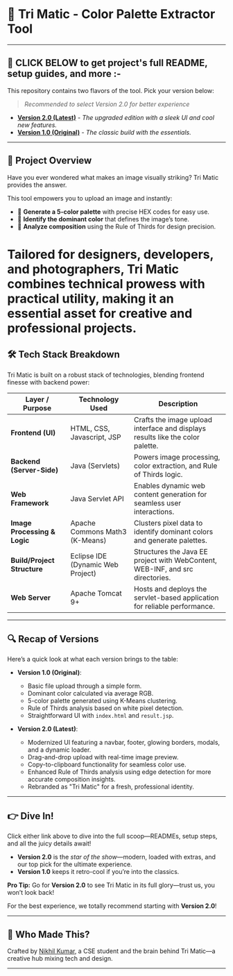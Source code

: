 # 🎨 **Tri Matic - Color Palette Extractor Tool**

---

## 📌 **CLICK BELOW to get project's full README, setup guides, and more :-**  
This repository contains two flavors of the tool. Pick your version below:  
> *Recommended to select Version 2.0 for better experience*

- <a href="https://github.com/nikhilthesingh/TriPallets/tree/version-2.0" target="_blank">**Version 2.0 (Latest)**</a> - *The upgraded edition with a sleek UI and cool new features.*
- <a href="https://github.com/nikhilthesingh/TriPallets/tree/version-1.0" target="_blank">**Version 1.0 (Original)**</a> - *The classic build with the essentials.*

--- 
## 🚀 **Project Overview**  
Have you ever wondered what makes an image visually striking? Tri Matic provides the answer.  

This tool empowers you to upload an image and instantly:  
- 🎨 **Generate a 5-color palette** with precise HEX codes for easy use.  
- 🌈 **Identify the dominant color** that defines the image’s tone.  
- 📏 **Analyze composition** using the Rule of Thirds for design precision.  

# Tailored for designers, developers, and photographers, Tri Matic combines technical prowess with practical utility, making it an essential asset for creative and professional projects.

## 🛠️ **Tech Stack Breakdown**  
Tri Matic is built on a robust stack of technologies, blending frontend finesse with backend power:  

| **Layer / Purpose**           | **Technology Used**               | **Description**                                                                 |
|-------------------------------|-----------------------------------|---------------------------------------------------------------------------------|
| **Frontend (UI)**             | HTML, CSS, Javascript, JSP        | Crafts the image upload interface and displays results like the color palette.  |
| **Backend (Server-Side)**     | Java (Servlets)                   | Powers image processing, color extraction, and Rule of Thirds logic.            |
| **Web Framework**             | Java Servlet API                  | Enables dynamic web content generation for seamless user interactions.          |
| **Image Processing & Logic**  | Apache Commons Math3 (K-Means)    | Clusters pixel data to identify dominant colors and generate palettes.          |
| **Build/Project Structure**   | Eclipse IDE (Dynamic Web Project) | Structures the Java EE project with WebContent, WEB-INF, and src directories.   |
| **Web Server**                | Apache Tomcat 9+                  | Hosts and deploys the servlet-based application for reliable performance.      |


---

## 🔍 **Recap of Versions**  
Here’s a quick look at what each version brings to the table:  

- **Version 1.0 (Original)**:  
  - Basic file upload through a simple form.  
  - Dominant color calculated via average RGB.  
  - 5-color palette generated using K-Means clustering.  
  - Rule of Thirds analysis based on white pixel detection.  
  - Straightforward UI with `index.html` and `result.jsp`.  

- **Version 2.0 (Latest)**:  
  - Modernized UI featuring a navbar, footer, glowing borders, modals, and a dynamic loader.  
  - Drag-and-drop upload with real-time image preview.  
  - Copy-to-clipboard functionality for seamless color use.  
  - Enhanced Rule of Thirds analysis using edge detection for more accurate composition insights.  
  - Rebranded as "Tri Matic" for a fresh, professional identity.

---

## 👉 **Dive In!**  

Click either link above to dive into the full scoop—READMEs, setup steps, and all the juicy details await!  
- **Version 2.0** is the *star of the show*—modern, loaded with extras, and our top pick for the ultimate experience.  
- **Version 1.0** keeps it retro-cool if you’re into the classics.  

**Pro Tip:** Go for **Version 2.0** to see Tri Matic in its full glory—trust us, you won’t look back!

For the best experience, we totally recommend starting with **Version 2.0**!  

---

## 👋 **Who Made This?**  
Crafted by [Nikhil Kumar](https://github.com/nikhilthesingh), a CSE student and the brain behind Tri Matic—a creative hub mixing tech and design.

---
